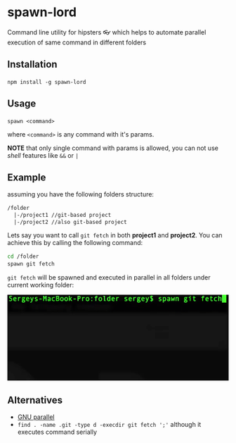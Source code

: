 # spawn-lord
Command line utility for hipsters 👓 which helps to automate parallel execution of same command in different folders 

## Installation
`npm install -g spawn-lord`

## Usage 
`spawn <command>`

where `<command>` is any command with it's params.

**NOTE** that only single command with params is allowed, you can not use *shell* features like `&&` or `|`

 
## Example
assuming you have the following folders structure:

```
/folder
  |-/project1 //git-based project
  |-/project2 //also git-based project
```

Lets say you want to call `git fetch` in both **project1** and **project2**.
You can achieve this by calling the following command:

```sh
cd /folder
spawn git fetch
```

`git fetch` will be spawned and executed in parallel in all folders under current working folder:

![Workflow example](./help/workflow-example.gif)

## Alternatives

- [GNU parallel](https://www.gnu.org/software/parallel/)
- `find . -name .git -type d -execdir git fetch ';'` although it executes command serially